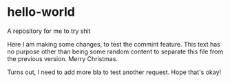 # hello-world
A repository for me to try shit

Here I am making some changes, to test the commint feature. This text has no purpose other than being some random content to separate this file from the previous version. Merry Christmas. 

Turns out, I need to add more bla to test another request. Hope that's okay!
